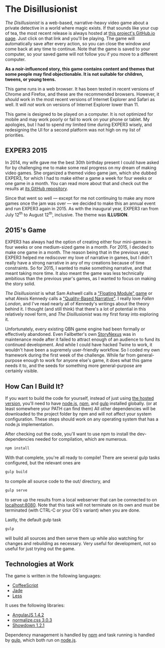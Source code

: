 # The Disillusionist

_The Disillusionist_ is a web-based, narrative-heavy video game about a private detective in a world where magic exists. If that sounds like your cup of tea, the most recent release is always hosted at [this project's GitHub.io page](http://arashikou.github.io/exper3-2015/). Just click on that link and you'll be playing. The game will automatically save after every action, so you can close the window and come back at any time to continue. Note that the game is saved to your computer, so your saved game will not follow you if you move to a different computer.

**As a noir-influenced story, this game contains content and themes that some people may find objectionable. It is not suitable for children, tweens, or young teens.**

This game runs in a web browser. It has been tested in recent versions of Chrome and Firefox, and these are the recommended browsers. However, it _should_ work in the most recent versions of Internet Explorer and Safari as well. It will _not_ work on versions of Internet Explorer lower than 11.

This game is designed to be played on a computer. It is not optimized for mobile and may work poorly or fail to work on your phone or tablet. My apologies, but I had to spend my limited time during EXPER3 wisely, and redesigning the UI for a second platform was not high on my list of priorities.

## EXPER3 2015

In 2014, my wife gave me the best 30th birthday present I could have asked for by challenging me to make some real progress on my dream of making video games. She organized a themed video game jam, which she dubbed EXPER3, for which I had to make either a game a week for four weeks or one game in a month. You can read more about that and check out the results at [its GitHub repository](https://github.com/arashikou/exper3-2014).

Since that went so well — except for me not continuing to make any more games once the jam was over — we decided to make this an annual event and run EXPER3 again in 2015. As with the inaugural year, EXPER3 ran from July 12<sup>th</sup> to August 12<sup>th</sup>, inclusive. The theme was **ILLUSION**.

## 2015's Game

EXPER3 has always had the option of creating either four mini-games in four weeks or one medium-sized game in a month. For 2015, I decided to make one game in a month. The reason being that in the previous year, EXPER3 helped me rediscover my love of narrative in games, but I didn't really have a strong narrative in any of my creations because of time constraints. So for 2015, I wanted to make something narrative, and that meant taking more time. It also meant the game was less technically ambitious than the previous year's games, as I wanted to focus on making the story solid.

_The Disillusionist_ is what Sam Ashwell calls a ["Floating Module" game](https://heterogenoustasks.wordpress.com/2015/01/26/standard-patterns-in-choice-based-games/) or what Alexis Kennedy calls a ["Quality-Based Narrative"](http://www.failbettergames.com/storynexus-developer-diary-2-fewer-spreadsheets-less-swearing/). I really love _Fallen London_, and I've read nearly all of Kennedy's writings about the theory behind it. I thought (and still think) that there's a lot of potential in this relatively novel form, and _The Disillusionist_ was my first foray into exploring it.

Unfortunately, every existing QBN game engine had been formally or effectively abandoned. Even Failbetter's own [StoryNexus](http://storynexus.com/) was in maintenance mode after it failed to attract enough of an audience to fund its continued development. And while I could have hacked Twine to work, it wouldn't have been a supremely user-friendly workflow. So I coded my own framework during the first week of the challenge. While far from general-purpose enough to work for anyone else's game, it does what this game needs it to, and the seeds for something more general-purpose are certainly visible.

## How Can I Build It?

If you want to build the code for yourself, instead of just using [the hosted version](http://arashikou.github.io/exper3-2015/), you'll need to have [node.js](https://nodejs.org/), [npm](https://www.npmjs.com/), and [gulp](http://gulpjs.com/) installed globally. (or at least somewhere your PATH can find them) All other dependencies will be downloaded to the project folder by npm and will not affect your system configuration. These steps should work on any operating system that has a node.js implementation.

After checking out the code, you'll want to use npm to install the dev-dependencies needed for compilation, which are numerous.

```bash
npm install
```

With that complete, you're all ready to compile! There are several gulp tasks configured, but the relevant ones are

```bash
gulp build
```

to compile all source code to the out/ directory, and

```bash
gulp serve
```

to serve up the results from a local webserver that can be connected to on [localhost:8080](http://localhost:8080/). Note that this task will not terminate on its own and must be terminated (with CTRL-C or your OS's variant) when you are done.

Lastly, the default gulp task

```bash
gulp
```

will build all sources and then serve them up while also watching for changes and rebuilding as necessary. Very useful for development, not so useful for just trying out the game.

## Technologies at Work

The game is written in the following languages:

* [CoffeeScript](http://coffeescript.org/)
* [Jade](http://jade-lang.com/)
* [Less](http://lesscss.org/)

It uses the following libraries:

* [AngularJS 1.4.2](https://angularjs.org/)
* [normalize.css 3.0.3](https://necolas.github.io/normalize.css/)
* [Showdown 1.2.1](https://github.com/showdownjs/showdown)

Dependency management is handled by [npm](https://www.npmjs.com/) and task running is handled by [gulp](http://gulpjs.com/), which both run on [node.js](https://nodejs.org/).
